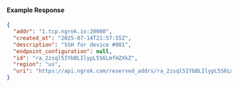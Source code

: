 <!-- Code generated for API Clients. DO NOT EDIT. -->

#### Example Response

```json
{
  "addr": "1.tcp.ngrok.io:20000",
  "created_at": "2025-07-14T21:57:55Z",
  "description": "SSH for device #001",
  "endpoint_configuration": null,
  "id": "ra_2zsql5IYbBLIlypL5S6LmfHZXkZ",
  "region": "us",
  "uri": "https://api.ngrok.com/reserved_addrs/ra_2zsql5IYbBLIlypL5S6LmfHZXkZ"
}
```
